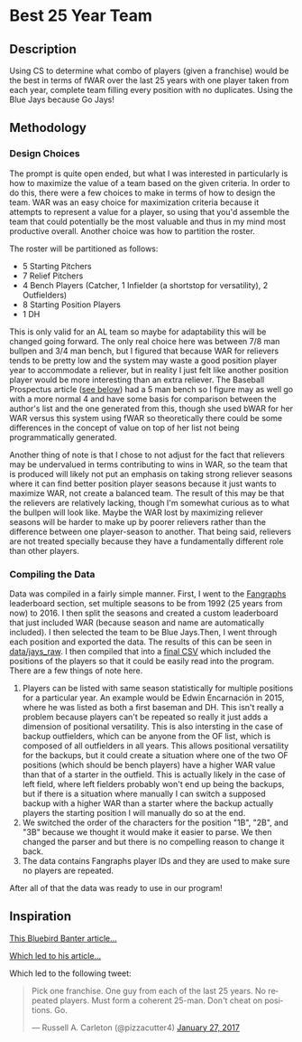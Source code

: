 # Best 25 Year Team
## Description
Using CS to determine what combo of players (given a franchise) would be the best in terms of fWAR over the last 25 years with one player taken from each year, complete team filling every position with no duplicates. Using the Blue Jays because Go Jays!

## Methodology
### Design Choices
The prompt is quite open ended, but what I was interested in particularly is 
how to maximize the value of a team based on the given criteria. In order to 
do this, there were a few choices to make in terms of how to design the team.
 WAR was an easy choice for maximization criteria because it attempts to 
 represent a value for a player, so using that you'd assemble the team that 
 could potentially be the most valuable and thus in my mind most productive 
 overall. Another choice was how to partition the roster. 
 
 The roster will
  be partitioned as follows:
   - 5 Starting Pitchers
   - 7 Relief Pitchers
   - 4 Bench Players (Catcher, 1 Infielder (a shortstop for versatility), 2 
   Outfielders)
   - 8 Starting Position Players
   - 1 DH
 
 This is only valid for an AL team so maybe for adaptability this will be 
 changed going forward. The only real choice here was between 7/8 man bullpen
  and 3/4 man bench, but I figured that because WAR for relievers tends to be
   pretty low and the system may waste a good position player year to 
   accommodate a reliever, but in reality I just felt like another position 
   player would be more interesting than an extra reliever. The Baseball 
   Prospectus article ([see below](#Inspiration)) had a 5 man bench so I figure
   may as well go with a more normal 4 and have some basis for comparison 
   between the author's list and the one generated from this, though she used
   bWAR for her WAR versus this system using fWAR so theoretically there 
   could be some differences in the concept of value on top of her list not 
   being programmatically generated.
   
   Another thing of note is that I chose to not adjust for the fact that 
   relievers may be undervalued in terms contributing to wins in WAR, so the 
   team that is produced will likely not put an emphasis on taking strong 
   reliever seasons where it can find better position player seasons because 
   it just wants to maximize WAR, not create a balanced team. The result of 
   this may be that the relievers are relatively lacking, though I'm somewhat
    curious as to what the bullpen will look like. Maybe the WAR lost by 
    maximizing reliever seasons will be harder to make up by poorer relievers
     rather than the difference between one player-season to another. That 
     being said, relievers are not treated specially because they have a 
     fundamentally different role than other players.  

### Compiling the Data
Data was compiled in a fairly simple manner. First, I went to the
 [Fangraphs](http://www.fangraphs.com/) leaderboard section, set multiple 
 seasons to be from 1992 (25 years from now) to 2016. I then split the 
 seasons and created a custom leaderboard that just included WAR (because 
 season and name are automatically included). I then selected the team to be 
 Blue Jays.Then, I went through each position and exported the data. The 
 results of this can be seen in [data/jays_raw](/data/jays_raw). I then 
 compiled that into a [final CSV](/data/jays.csv) which included the positions of 
 the players 
 so that it could be easily read into the program. There are a few things of 
 note here. 
 1) Players can be listed with same season statistically for multiple 
 positions for a particular year. An example would be Edwin Encarnación in 
 2015, where he was listed as both a first baseman and DH. This isn't really 
 a problem because players can't be repeated so really it just adds a 
 dimension of positional versatility. This is also intersting in the case of 
 backup outfielders, which can be anyone from the OF list, which is composed 
 of all outfielders in all years. This allows positional versatility for the 
 backups, but it could create a situation where one of the two OF positions 
 (which should be bench players) have a higher WAR value than that of a 
 starter in the outfield. This is actually likely in the case of left field, 
 where left fielders probably won't end up being the backups, but if there is
  a situation where manually I can switch a supposed backup with a higher WAR
   than a starter where the backup actually players the starting position I 
   will manually do so at the end. 
  2) We switched the order of the characters for the position "1B", "2B", and
   "3B" because we thought it would make it easier to parse. We then changed 
   the parser and but there is no compelling reason to change it back. 
  3) The data contains Fangraphs player IDs and they are used to make sure no players are repeated. 
 
 After all of that the data was ready to use in our program!


## Inspiration

[This Bluebird Banter article...](http://www.bluebirdbanter.com/2017/2/2/14483260/relief-market-reese-mcguire-payroll-25-man-roster)

[Which led to his article...](http://toronto.locals.baseballprospectus.com/2017/02/01/blue-jays-25-year-25-man-roster)

Which led to the following tweet:

<blockquote class="twitter-tweet" data-lang="en"><p lang="en" dir="ltr">Pick one franchise. One guy from each of the last 25 years. No repeated players. Must form a coherent 25-man. Don&#39;t cheat on positions. Go.</p>&mdash; Russell A. Carleton (@pizzacutter4) <a href="https://twitter.com/pizzacutter4/status/825015479882309632">January 27, 2017</a></blockquote>
<script async src="//platform.twitter.com/widgets.js" charset="utf-8"></script>
